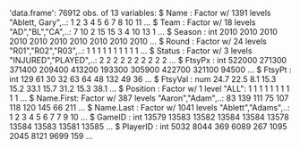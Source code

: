 

'data.frame':	76912 obs. of  13 variables:
 $ Name      : Factor w/ 1391 levels "Ablett, Gary",..: 1 2 3 4 5 6 7 8 10 11 ...
 $ Team      : Factor w/ 18 levels "AD","BL","CA",..: 7 10 2 15 15 3 4 10 13 1 ...
 $ Season    : int  2010 2010 2010 2010 2010 2010 2010 2010 2010 2010 ...
 $ Round     : Factor w/ 24 levels "R01","R02","R03",..: 1 1 1 1 1 1 1 1 1 1 ...
 $ Status    : Factor w/ 3 levels "INJURED","PLAYED",..: 2 2 2 2 2 2 2 2 2 2 ...
 $ FtsyPx    : int  522000 271300 371400 209400 413200 193300 305900 422700 321100 94500 ...
 $ FtsyPt    : int  129 61 30 32 63 64 48 132 49 36 ...
 $ FtsyVal   : num  24.7 22.5 8.1 15.3 15.2 33.1 15.7 31.2 15.3 38.1 ...
 $ Position  : Factor w/ 1 level "ALL": 1 1 1 1 1 1 1 1 1 1 ...
 $ Name.First: Factor w/ 387 levels "Aaron","Adam",..: 83 139 111 75 107 118 120 145 66 211 ...
 $ Name.Last : Factor w/ 1041 levels "Ablett","Adams",..: 1 2 3 4 5 6 7 7 9 10 ...
 $ GameID    : int  13579 13583 13582 13584 13584 13578 13584 13583 13581 13585 ...
 $ PlayerID  : int  5032 8044 369 6089 267 1095 2045 8121 9699 159 ...
